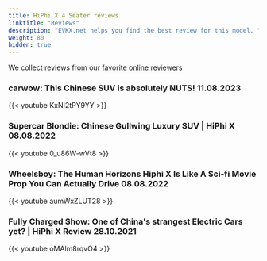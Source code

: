 ```yaml
---
title: HiPhi X 4 Seater reviews
linktitle: "Reviews"
description: "EVKX.net helps you find the best review for this model. "
weight: 80
hidden: true
---
```

<object class="img-fluid" type="image/svg+xml" data="../modelnavigation.svg"></object>
We collect reviews from our [favorite online reviewers](/guides/evreviewers/)

### carwow: This Chinese SUV is absolutely NUTS! 11.08.2023

{{< youtube KxNI2tPY9YY >}}

### Supercar Blondie: Chinese Gullwing Luxury SUV | HiPhi X 08.08.2022

{{< youtube 0_u86W-wVt8 >}}

### Wheelsboy: The Human Horizons Hiphi X Is Like A Sci-fi Movie Prop You Can Actually Drive 08.08.2022

{{< youtube aumWxZLUT28 >}}

### Fully Charged Show: One of China's strangest Electric Cars yet? | HiPhi X Review 28.10.2021

{{< youtube oMAlm8rqvO4 >}}


